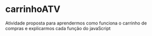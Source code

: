 # carrinhoATV
Atividade proposta para aprendermos como funciona o carrinho de compras e explicarmos cada função do javaScript
